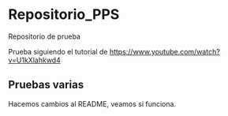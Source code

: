 # Repositorio_PPS
Repositorio de prueba

Prueba siguiendo el tutorial de
https://www.youtube.com/watch?v=U1kXlahkwd4

## Pruebas varias
Hacemos cambios al README, veamos si funciona.